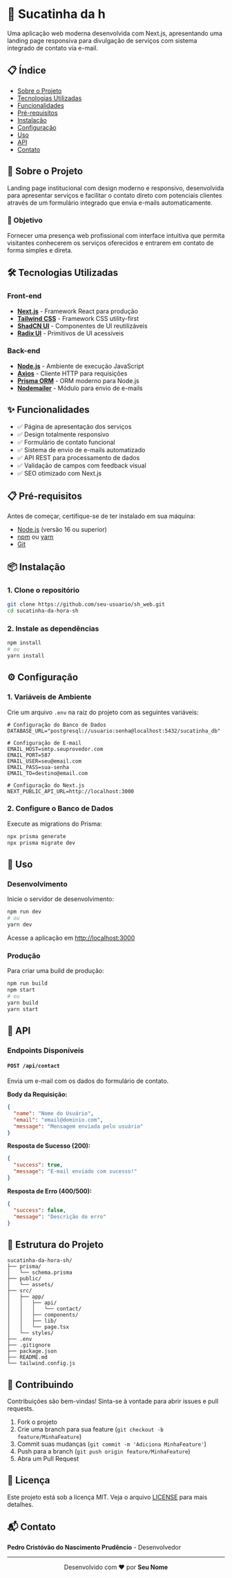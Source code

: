 # 🔧 Sucatinha da h

Uma aplicação web moderna desenvolvida com Next.js, apresentando uma landing page responsiva para divulgação de serviços com sistema integrado de contato via e-mail.

## 📋 Índice

- [Sobre o Projeto](#-sobre-o-projeto)
- [Tecnologias Utilizadas](#-tecnologias-utilizadas)
- [Funcionalidades](#-funcionalidades)
- [Pré-requisitos](#-pré-requisitos)
- [Instalação](#-instalação)
- [Configuração](#-configuração)
- [Uso](#-uso)
- [API](#-api)
- [Contato](#-contato)

## 📖 Sobre o Projeto

Landing page institucional com design moderno e responsivo, desenvolvida para apresentar serviços e facilitar o contato direto com potenciais clientes através de um formulário integrado que envia e-mails automaticamente.

### 🎯 Objetivo

Fornecer uma presença web profissional com interface intuitiva que permita visitantes conhecerem os serviços oferecidos e entrarem em contato de forma simples e direta.

## 🛠 Tecnologias Utilizadas

### Front-end
- **[Next.js](https://nextjs.org/)** - Framework React para produção
- **[Tailwind CSS](https://tailwindcss.com/)** - Framework CSS utility-first
- **[ShadCN UI](https://ui.shadcn.com/)** - Componentes de UI reutilizáveis
- **[Radix UI](https://www.radix-ui.com/)** - Primitivos de UI acessíveis

### Back-end
- **[Node.js](https://nodejs.org/)** - Ambiente de execução JavaScript
- **[Axios](https://axios-http.com/)** - Cliente HTTP para requisições
- **[Prisma ORM](https://www.prisma.io/)** - ORM moderno para Node.js
- **[Nodemailer](https://nodemailer.com/)** - Módulo para envio de e-mails

## ✨ Funcionalidades

- ✅ Página de apresentação dos serviços
- ✅ Design totalmente responsivo
- ✅ Formulário de contato funcional
- ✅ Sistema de envio de e-mails automatizado
- ✅ API REST para processamento de dados
- ✅ Validação de campos com feedback visual
- ✅ SEO otimizado com Next.js

## 📋 Pré-requisitos

Antes de começar, certifique-se de ter instalado em sua máquina:

- [Node.js](https://nodejs.org/) (versão 16 ou superior)
- [npm](https://www.npmjs.com/) ou [yarn](https://yarnpkg.com/)
- [Git](https://git-scm.com/)

## 📦 Instalação

### 1. Clone o repositório

```bash
git clone https://github.com/seu-usuario/sh_web.git
cd sucatinha-da-hora-sh
```

### 2. Instale as dependências

```bash
npm install
# ou
yarn install
```

## ⚙️ Configuração

### 1. Variáveis de Ambiente

Crie um arquivo `.env` na raiz do projeto com as seguintes variáveis:

```env
# Configuração do Banco de Dados
DATABASE_URL="postgresql://usuario:senha@localhost:5432/sucatinha_db"

# Configuração de E-mail
EMAIL_HOST=smtp.seuprovedor.com
EMAIL_PORT=587
EMAIL_USER=seu@email.com
EMAIL_PASS=sua-senha
EMAIL_TO=destino@email.com

# Configuração do Next.js
NEXT_PUBLIC_API_URL=http://localhost:3000
```

### 2. Configure o Banco de Dados

Execute as migrations do Prisma:

```bash
npx prisma generate
npx prisma migrate dev
```

## 🚀 Uso

### Desenvolvimento

Inicie o servidor de desenvolvimento:

```bash
npm run dev
# ou
yarn dev
```

Acesse a aplicação em [http://localhost:3000](http://localhost:3000)

### Produção

Para criar uma build de produção:

```bash
npm run build
npm start
# ou
yarn build
yarn start
```

## 📡 API

### Endpoints Disponíveis

#### `POST /api/contact`

Envia um e-mail com os dados do formulário de contato.

**Body da Requisição:**

```json
{
  "name": "Nome do Usuário",
  "email": "email@dominio.com",
  "message": "Mensagem enviada pelo usuário"
}
```

**Resposta de Sucesso (200):**

```json
{
  "success": true,
  "message": "E-mail enviado com sucesso!"
}
```

**Resposta de Erro (400/500):**

```json
{
  "success": false,
  "message": "Descrição do erro"
}
```

## 📂 Estrutura do Projeto

```
sucatinha-da-hora-sh/
├── prisma/
│   └── schema.prisma
├── public/
│   └── assets/
├── src/
│   ├── app/
│   │   ├── api/
│   │   │   └── contact/
│   │   ├── components/
│   │   ├── lib/
│   │   └── page.tsx
│   └── styles/
├── .env
├── .gitignore
├── package.json
├── README.md
└── tailwind.config.js
```

## 🤝 Contribuindo

Contribuições são bem-vindas! Sinta-se à vontade para abrir issues e pull requests.

1. Fork o projeto
2. Crie uma branch para sua feature (`git checkout -b feature/MinhaFeature`)
3. Commit suas mudanças (`git commit -m 'Adiciona MinhaFeature'`)
4. Push para a branch (`git push origin feature/MinhaFeature`)
5. Abra um Pull Request

## 📝 Licença

Este projeto está sob a licença MIT. Veja o arquivo [LICENSE](LICENSE) para mais detalhes.

## 📬 Contato

**Pedro Cristóvão do Nascimento Prudêncio** - Desenvolvedor

---

<div align="center">
  Desenvolvido com ❤️ por <strong>Seu Nome</strong>
</div>
